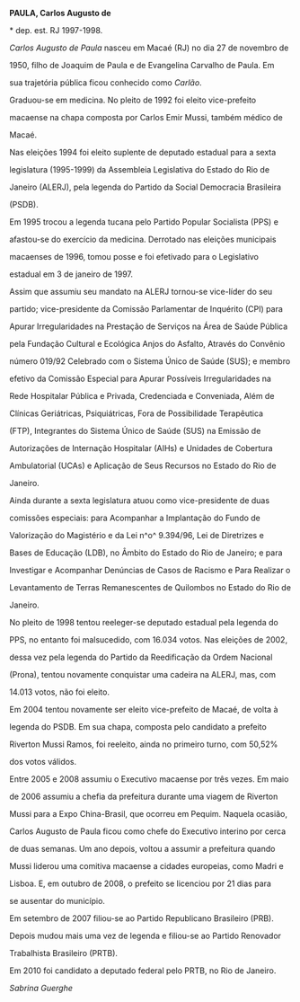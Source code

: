 **PAULA, Carlos Augusto de**



\* dep. est. RJ 1997-1998.



*Carlos Augusto de Paula* nasceu em Macaé (RJ) no dia 27 de novembro de

1950, filho de Joaquim de Paula e de Evangelina Carvalho de Paula. Em

sua trajetória pública ficou conhecido como *Carlão*.



Graduou-se em medicina. No pleito de 1992 foi eleito vice-prefeito

macaense na chapa composta por Carlos Emir Mussi, também médico de

Macaé.



Nas eleições 1994 foi eleito suplente de deputado estadual para a sexta

legislatura (1995-1999) da Assembleia Legislativa do Estado do Rio de

Janeiro (ALERJ), pela legenda do Partido da Social Democracia Brasileira

(PSDB).



Em 1995 trocou a legenda tucana pelo Partido Popular Socialista (PPS) e

afastou-se do exercício da medicina. Derrotado nas eleições municipais

macaenses de 1996, tomou posse e foi efetivado para o Legislativo

estadual em 3 de janeiro de 1997.



Assim que assumiu seu mandato na ALERJ tornou-se vice-líder do seu

partido; vice-presidente da Comissão Parlamentar de Inquérito (CPI) para

Apurar Irregularidades na Prestação de Serviços na Área de Saúde Pública

pela Fundação Cultural e Ecológica Anjos do Asfalto, Através do Convênio

número 019/92 Celebrado com o Sistema Único de Saúde (SUS); e membro

efetivo da Comissão Especial para Apurar Possíveis Irregularidades na

Rede Hospitalar Pública e Privada, Credenciada e Conveniada, Além de

Clínicas Geriátricas, Psiquiátricas, Fora de Possibilidade Terapêutica

(FTP), Integrantes do Sistema Único de Saúde (SUS) na Emissão de

Autorizações de Internação Hospitalar (AIHs) e Unidades de Cobertura

Ambulatorial (UCAs) e Aplicação de Seus Recursos no Estado do Rio de

Janeiro.



Ainda durante a sexta legislatura atuou como vice-presidente de duas

comissões especiais: para Acompanhar a Implantação do Fundo de

Valorização do Magistério e da Lei n^o^ 9.394/96, Lei de Diretrizes e

Bases de Educação (LDB), no Âmbito do Estado do Rio de Janeiro; e para

Investigar e Acompanhar Denúncias de Casos de Racismo e Para Realizar o

Levantamento de Terras Remanescentes de Quilombos no Estado do Rio de

Janeiro.



No pleito de 1998 tentou reeleger-se deputado estadual pela legenda do

PPS, no entanto foi malsucedido, com 16.034 votos. Nas eleições de 2002,

dessa vez pela legenda do Partido da Reedificação da Ordem Nacional

(Prona), tentou novamente conquistar uma cadeira na ALERJ, mas, com

14.013 votos, não foi eleito.



Em 2004 tentou novamente ser eleito vice-prefeito de Macaé, de volta à

legenda do PSDB. Em sua chapa, composta pelo candidato a prefeito

Riverton Mussi Ramos, foi reeleito, ainda no primeiro turno, com 50,52%

dos votos válidos.



Entre 2005 e 2008 assumiu o Executivo macaense por três vezes. Em maio

de 2006 assumiu a chefia da prefeitura durante uma viagem de Riverton

Mussi para a Expo China-Brasil, que ocorreu em Pequim. Naquela ocasião,

Carlos Augusto de Paula ficou como chefe do Executivo interino por cerca

de duas semanas. Um ano depois, voltou a assumir a prefeitura quando

Mussi liderou uma comitiva macaense a cidades europeias, como Madri e

Lisboa. E, em outubro de 2008, o prefeito se licenciou por 21 dias para

se ausentar do município.



Em setembro de 2007 filiou-se ao Partido Republicano Brasileiro (PRB).

Depois mudou mais uma vez de legenda e filiou-se ao Partido Renovador

Trabalhista Brasileiro (PRTB).



Em 2010 foi candidato a deputado federal pelo PRTB, no Rio de Janeiro.



*Sabrina Guerghe*



